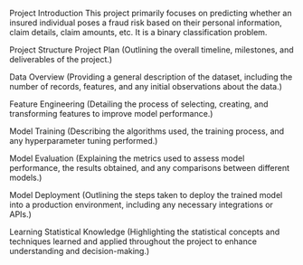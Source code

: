 Project Introduction
This project primarily focuses on predicting whether an insured individual poses a fraud risk based on their personal information, claim details, claim amounts, etc. It is a binary classification problem.

Project Structure
Project Plan
(Outlining the overall timeline, milestones, and deliverables of the project.)

Data Overview
(Providing a general description of the dataset, including the number of records, features, and any initial observations about the data.)

Feature Engineering
(Detailing the process of selecting, creating, and transforming features to improve model performance.)

Model Training
(Describing the algorithms used, the training process, and any hyperparameter tuning performed.)

Model Evaluation
(Explaining the metrics used to assess model performance, the results obtained, and any comparisons between different models.)

Model Deployment
(Outlining the steps taken to deploy the trained model into a production environment, including any necessary integrations or APIs.)

Learning Statistical Knowledge
(Highlighting the statistical concepts and techniques learned and applied throughout the project to enhance understanding and decision-making.)
